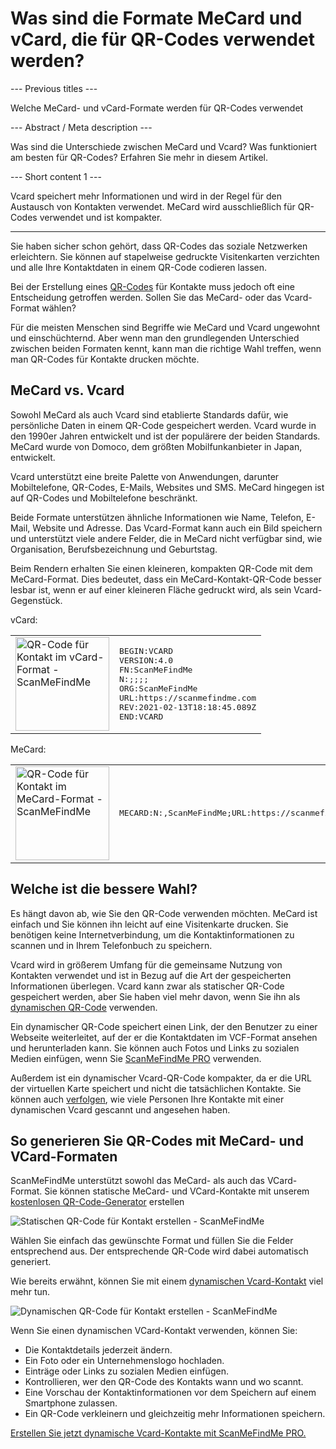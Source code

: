 <h1>Was sind die Formate MeCard und vCard, die für QR-Codes verwendet werden?</h1>

--- Previous titles ---

Welche MeCard- und vCard-Formate werden für QR-Codes verwendet

--- Abstract / Meta description ---

Was sind die Unterschiede zwischen MeCard und Vcard? Was funktioniert am besten für QR-Codes? Erfahren Sie mehr in diesem Artikel.

--- Short content 1 ---

Vcard speichert mehr Informationen und wird in der Regel für den Austausch von Kontakten verwendet. MeCard wird ausschließlich für QR-Codes verwendet und ist kompakter.

----------

<p>Sie haben sicher schon gehört, dass QR-Codes das soziale Netzwerken erleichtern. Sie können auf stapelweise gedruckte Visitenkarten verzichten und alle Ihre Kontaktdaten in einem QR-Code codieren lassen. </p>

<p>Bei der Erstellung eines <a href="#static:contact">QR-Codes</a> für Kontakte muss jedoch oft eine Entscheidung getroffen werden. Sollen Sie das MeCard- oder das Vcard-Format wählen? </p>

<p>Für die meisten Menschen sind Begriffe wie MeCard und Vcard ungewohnt und einschüchternd. Aber wenn man den grundlegenden Unterschied zwischen beiden Formaten kennt, kann man die richtige Wahl treffen, wenn man QR-Codes für Kontakte drucken möchte.</p>

<h2>MeCard vs. Vcard</h2>

<p>Sowohl MeCard als auch Vcard sind etablierte Standards dafür, wie persönliche Daten in einem QR-Code gespeichert werden. Vcard wurde in den 1990er Jahren entwickelt und ist der populärere der beiden Standards. MeCard wurde von Domoco, dem größten Mobilfunkanbieter in Japan, entwickelt.</p>

<p>Vcard unterstützt eine breite Palette von Anwendungen, darunter Mobiltelefone, QR-Codes, E-Mails, Websites und SMS. MeCard hingegen ist auf QR-Codes und Mobiltelefone beschränkt. </p>

<p>Beide Formate unterstützen ähnliche Informationen wie Name, Telefon, E-Mail, Website und Adresse. Das Vcard-Format kann auch ein Bild speichern und unterstützt viele andere Felder, die in MeCard nicht verfügbar sind, wie Organisation, Berufsbezeichnung und Geburtstag.</p>

<p>Beim Rendern erhalten Sie einen kleineren, kompakten QR-Code mit dem MeCard-Format. Dies bedeutet, dass ein MeCard-Kontakt-QR-Code besser lesbar ist, wenn er auf einer kleineren Fläche gedruckt wird, als sein Vcard-Gegenstück.</p>

<p>vCard:</p>

<table>
    <tr><td><img src="https://media.scanmefindme.com/blog/about_contactformats/files/img 1 - qr vcard.png" width="150" height="150"
        alt="QR-Code für Kontakt im vCard-Format - ScanMeFindMe">
    </td>
        <td class="notranslate">
<pre>BEGIN:VCARD
VERSION:4.0
FN:ScanMeFindMe
N:;;;;
ORG:ScanMeFindMe
URL:https://scanmefindme.com
REV:2021-02-13T18:18:45.089Z
END:VCARD</pre>
        </td>
    </tr></table>

<p></p>

<p>MeCard:</p>

<table>
    <tr><td><img src="https://media.scanmefindme.com/blog/about_contactformats/files/img 2 - mecard.png" width="150" height="150"
            alt="QR-Code für Kontakt im MeCard-Format - ScanMeFindMe"></td>
        <td class="notranslate">
            <pre>MECARD:N:,ScanMeFindMe;URL:https://scanmefindme.com;;</pre>
        </td>
    </tr>
</table>

<h2>Welche ist die bessere Wahl?</h2>

<p>Es hängt davon ab, wie Sie den QR-Code verwenden möchten. MeCard ist einfach und Sie können ihn leicht auf eine Visitenkarte drucken. Sie benötigen keine Internetverbindung, um die Kontaktinformationen zu scannen und in Ihrem Telefonbuch zu speichern.</p>

<p>Vcard wird in größerem Umfang für die gemeinsame Nutzung von Kontakten verwendet und ist in Bezug auf die Art der gespeicherten Informationen überlegen. Vcard kann zwar als statischer QR-Code gespeichert werden, aber Sie haben viel mehr davon, wenn Sie ihn als <a href="#article:about_dynamic_contact" title="Dynamischer QR-Code für Kontaktkarten">dynamischen QR-Code</a> verwenden.</p>

<p>Ein dynamischer QR-Code speichert einen Link, der den Benutzer zu einer Webseite weiterleitet, auf der er die Kontaktdaten im VCF-Format ansehen und herunterladen kann. Sie können auch Fotos und Links zu sozialen Medien einfügen, wenn Sie <a href="#pro">ScanMeFindMe PRO</a> verwenden.</p>

<p>Außerdem ist ein dynamischer Vcard-QR-Code kompakter, da er die URL der virtuellen Karte speichert und nicht die tatsächlichen Kontakte. Sie können auch <a href="#article:about_statistics" title="QR-Code-Scans verfolgen">verfolgen</a>, wie viele Personen Ihre Kontakte mit einer dynamischen Vcard gescannt und angesehen haben.</p>

<h2>So generieren Sie QR-Codes mit MeCard- und VCard-Formaten</h2>

<p>ScanMeFindMe unterstützt sowohl das MeCard- als auch das VCard-Format. Sie können statische MeCard- und VCard-Kontakte mit unserem <a href="#static:contact">kostenlosen QR-Code-Generator</a> erstellen</p>

<p class="imageholder">
    <img src="https://media.scanmefindme.com/blog/about_contactformats/files/img 3 - create a qr code for contact.png"
        alt="Statischen QR-Code für Kontakt erstellen - ScanMeFindMe">
</p>

<p>Wählen Sie einfach das gewünschte Format und füllen Sie die Felder entsprechend aus. Der entsprechende QR-Code wird dabei automatisch generiert.</p>

<p>Wie bereits erwähnt, können Sie mit einem <a href="#article:about_dynamic_contact">dynamischen Vcard-Kontakt</a> viel mehr tun.</p>

<p class="imageholder">
    <img src="https://media.scanmefindme.com/blog/about_contactformats/files/img 4 - contact card.png"
        alt="Dynamischen QR-Code für Kontakt erstellen - ScanMeFindMe">
</p>

<p>Wenn Sie einen dynamischen VCard-Kontakt verwenden, können Sie:</p>

<ul>
    <li>Die Kontaktdetails jederzeit ändern.</li>
    <li>Ein Foto oder ein Unternehmenslogo hochladen.</li>
    <li>Einträge oder Links zu sozialen Medien einfügen.</li>
    <li>Kontrollieren, wer den QR-Code des Kontakts wann und wo scannt.</li>
    <li>Eine Vorschau der Kontaktinformationen vor dem Speichern auf einem Smartphone zulassen.</li>
    <li>Ein QR-Code verkleinern und gleichzeitig mehr Informationen speichern.</li>
</ul>

<p><a href="#pro">Erstellen Sie jetzt dynamische Vcard-Kontakte mit ScanMeFindMe PRO.</a></p>
